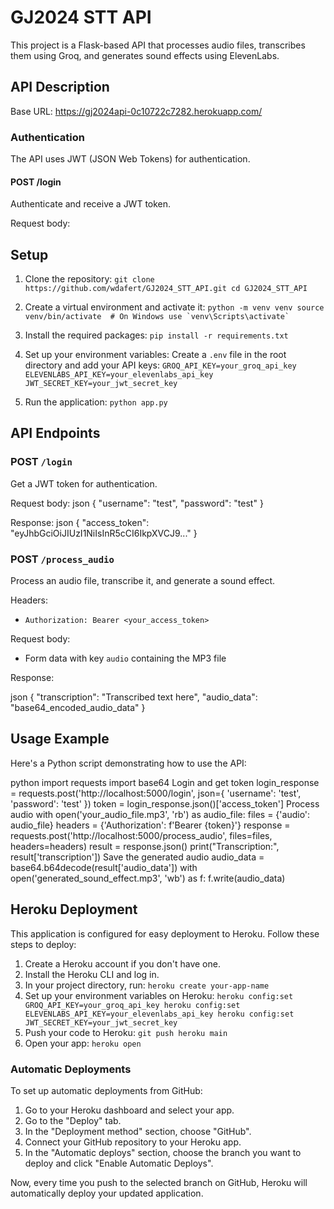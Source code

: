 # GJ2024 STT API

This project is a Flask-based API that processes audio files, transcribes them using Groq, and generates sound effects using ElevenLabs.

## API Description

Base URL: https://gj2024api-0c10722c7282.herokuapp.com/

### Authentication

The API uses JWT (JSON Web Tokens) for authentication.

#### POST /login

Authenticate and receive a JWT token.

Request body:

## Setup

1. Clone the repository:   ```
   git clone https://github.com/wdafert/GJ2024_STT_API.git
   cd GJ2024_STT_API   ```

2. Create a virtual environment and activate it:   ```
   python -m venv venv
   source venv/bin/activate  # On Windows use `venv\Scripts\activate`   ```

3. Install the required packages:   ```
   pip install -r requirements.txt   ```

4. Set up your environment variables:
   Create a `.env` file in the root directory and add your API keys:   ```
   GROQ_API_KEY=your_groq_api_key
   ELEVENLABS_API_KEY=your_elevenlabs_api_key
   JWT_SECRET_KEY=your_jwt_secret_key   ```

5. Run the application:   ```
   python app.py   ```

## API Endpoints

### POST `/login`
Get a JWT token for authentication.

Request body:
json
{
"username": "test",
"password": "test"
}


Response:
json
{
"access_token": "eyJhbGciOiJIUzI1NiIsInR5cCI6IkpXVCJ9..."
}


### POST `/process_audio`
Process an audio file, transcribe it, and generate a sound effect.

Headers:
- `Authorization: Bearer <your_access_token>`

Request body:
- Form data with key `audio` containing the MP3 file

Response:

json
{
"transcription": "Transcribed text here",
"audio_data": "base64_encoded_audio_data"
}


## Usage Example

Here's a Python script demonstrating how to use the API:

python
import requests
import base64
Login and get token
login_response = requests.post('http://localhost:5000/login', json={
'username': 'test',
'password': 'test'
})
token = login_response.json()['access_token']
Process audio
with open('your_audio_file.mp3', 'rb') as audio_file:
files = {'audio': audio_file}
headers = {'Authorization': f'Bearer {token}'}
response = requests.post('http://localhost:5000/process_audio', files=files, headers=headers)
result = response.json()
print("Transcription:", result['transcription'])
Save the generated audio
audio_data = base64.b64decode(result['audio_data'])
with open('generated_sound_effect.mp3', 'wb') as f:
f.write(audio_data)

## Heroku Deployment

This application is configured for easy deployment to Heroku. Follow these steps to deploy:

1. Create a Heroku account if you don't have one.
2. Install the Heroku CLI and log in.
3. In your project directory, run:   ```
   heroku create your-app-name   ```
4. Set up your environment variables on Heroku:   ```
   heroku config:set GROQ_API_KEY=your_groq_api_key
   heroku config:set ELEVENLABS_API_KEY=your_elevenlabs_api_key
   heroku config:set JWT_SECRET_KEY=your_jwt_secret_key   ```
5. Push your code to Heroku:   ```
   git push heroku main   ```
6. Open your app:   ```
   heroku open    ```

### Automatic Deployments

To set up automatic deployments from GitHub:

1. Go to your Heroku dashboard and select your app.
2. Go to the "Deploy" tab.
3. In the "Deployment method" section, choose "GitHub".
4. Connect your GitHub repository to your Heroku app.
5. In the "Automatic deploys" section, choose the branch you want to deploy and click "Enable Automatic Deploys".

Now, every time you push to the selected branch on GitHub, Heroku will automatically deploy your updated application.
